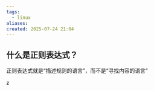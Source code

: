 ```yaml
---
tags:
  - linux
aliases: 
created: 2025-07-24 21:04
---
```


## 什么是正则表达式？

正则表达式就是“描述规则的语言”，而不是“寻找内容的语言”

z

